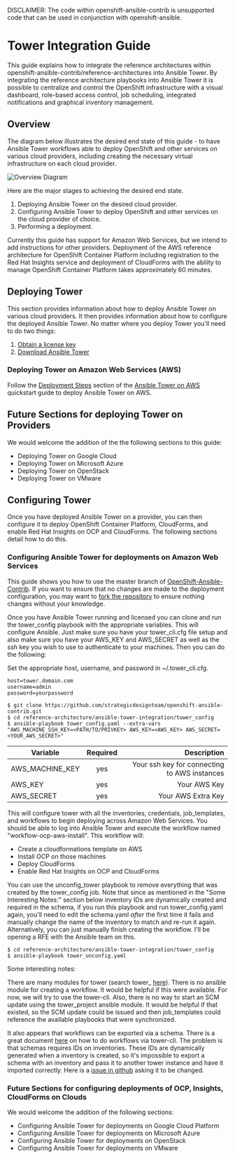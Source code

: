 DISCLAIMER: The code within openshift-ansible-contrib is unsupported code that can be used in conjunction with openshift-ansible.

# Tower Integration Guide

This guide explains how to integrate the reference architectures within openshift-ansible-contrib/reference-architectures into Ansible Tower. By integrating the reference architecture playbooks into Ansible Tower it is possible to centralize and control the OpenShift infrastructure with a visual dashboard, role-based access control, job scheduling, integrated notifications and graphical inventory management.

## Overview

The diagram below illustrates the desired end state of this guide - to have Ansible Tower workflows able to deploy OpenShift and other services on various cloud providers, including creating the necessary virtual infrastructure on each cloud provider. 

![Overview Diagram](https://github.com/strategicdesignteam/openshift-ansible-contrib/blob/master/reference-architecture/ansible-tower-integration/Overview_Diagram.png)

Here are the major stages to achieving the desired end state. 
1. Deploying Ansible Tower on the desired cloud provider. 
2. Configuring Ansible Tower to deploy OpenShift and other services on the cloud provider of choice.
3. Performing a deployment. 

Currently this guide has support for Amazon Web Services, but we intend to add instructions for other providers. Deployment of the AWS reference architecture for OpenShift Container Platform including registration to the Red Hat Insights service and deployment of CloudForms with the ability to manage OpenShift Container Platform takes approximately 60 minutes.

## Deploying Tower

This section provides information about how to deploy Ansible Tower on various cloud providers. It then provides information about how to configure the deployed Ansible Tower. No matter where you deploy Tower you'll need to do two things:

1. [Obtain a license key](https://www.ansible.com/license)
2. [Download Ansible Tower](https://www.ansible.com/tower-trial)

### Deploying Tower on Amazon Web Services (AWS)

Follow the [Deployment Steps](http://docs.aws.amazon.com/quickstart/latest/ansible-tower/deployment.html) section of the [Ansible Tower on AWS](http://docs.aws.amazon.com/quickstart/latest/ansible-tower/welcome.html) quickstart guide to deploy Ansible Tower on AWS.

## Future Sections for deploying Tower on Providers

We would welcome the addition of the the following sections to this guide:

+ Deploying Tower on Google Cloud
+ Deploying Tower on Microsoft Azure
+ Deploying Tower on OpenStack
+ Deploying Tower on VMware


## Configuring Tower

Once you have deployed Ansible Tower on a provider, you can then configure it to deploy OpenShift Container Platform, CloudForms, and enable Red Hat Insights on OCP and CloudForms. The following sections detail how to do this. 

### Configuring Ansible Tower for deployments on Amazon Web Services

This guide shows you how to use the master branch of [OpenShift-Ansible-Contrib](https://github.com/openshift/openshift-ansible-contrib). If you want to ensure that no changes are made to the deployment configuration, you may want to [fork the repository](https://help.github.com/articles/fork-a-repo/) to ensure nothing changes without your knowledge.

Once you have Ansible Tower running and licensed you can clone and run the tower_config playbook with the appropriate variables. This will configure Ansible. Just make sure you have your tower_cli.cfg file setup and also make sure you have your AWS_KEY and AWS_SECRET as well as the ssh key you wish to use to authenticate to your machines. Then you can do the following:

Set the appropriate host, username, and password in ~/.tower_cli.cfg.
```$ $ vi ~/.tower_cli.cfg 
host=tower.domain.com
username=admin
password=yourpassword
```

```
$ git clone https://github.com/strategicdesignteam/openshift-ansible-contrib.git
$ cd reference-architecture/ansible-tower-integration/tower_config
$ ansible-playbook tower_config.yaml --extra-vars "AWS_MACHINE_SSH_KEY=<PATH/TO/PRIVKEY> AWS_KEY=<AWS_KEY> AWS_SECRET=<YOUR_AWS_SECRET>"
```

| Variable                   | Required           | Description                                   |
| ---------------------------|:------------------:| ---------------------------------------------:|
| AWS_MACHINE_KEY            | yes                | Your ssh key for connecting to AWS instances  |
| AWS_KEY                    | yes                | Your AWS Key                                  |
| AWS_SECRET                 | yes                | Your AWS Extra Key                            |

This will configure tower with all the inventories, credentials, job_templates, and workflows to begin deploying across Amazon Web Services. You should be able to log into Ansible Tower and execute the workflow named "workflow-ocp-aws-install". This workflow will:

+ Create a cloudformations template on AWS
+ Install OCP on those machines
+ Deploy CloudForms
+ Enable Red Hat Insights on OCP and CloudForms

You can use the unconfig_tower playbook to remove everything that was created by the tower_config job. Note that since as mentioned in the "Some Interesting Notes:" section below inventory IDs are dynamically created and required in the schema, if you run this playbook and run tower_config.yaml again, you'll need to edit the schema.yaml *after* the first time it fails and manually change the name of the inventory to match and re-run it again. Alternatively, you can just manually finish creating the workflow. I'll be opening a RFE with the Ansible team on this.

```
$ cd reference-architecture/ansible-tower-integration/tower_config
$ ansible-playbook tower_unconfig.yaml
```

Some interesting notes:

There are many modules for tower (search tower_ [here](http://docs.ansible.com/ansible/list_of_all_modules.html)). There is no ansible module for creating a workflow. It would be helpful if this were available. For now, we will try to use the tower-cli. Also, there is no way to start an SCM update using the tower_project ansible module. It would be helpful if that existed, so the SCM update could be issued and then job_templates could reference the available playbooks that were synchronized.

It also appears that workflows can be exported via a schema. There is a great document [here](https://github.com/ansible/tower-cli/blob/master/docs/WORKFLOWS.md) on how to do workflows via tower-cli. The problem is that schemas requires IDs on inventories. These IDs are dynamically generated when a inventory is created, so it's impossible to export a schema with an inventory and pass it to another tower instance and have it imported correctly. Here is a [issue in github](https://github.com/ansible/tower-cli/issues/302) asking it to be changed.

### Future Sections for configuring deployments of OCP, Insights, CloudForms on Clouds

We would welcome the addition of the following sections:

+ Configuring Ansible Tower for deployments on Google Cloud Platform
+ Configuring Ansible Tower for deployments on Microsoft Azure
+ Configuring Ansible Tower for deployments on OpenStack
+ Configuring Ansible Tower for deployments on VMware



